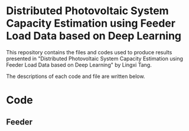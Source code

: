 # Distributed Photovoltaic System Capacity Estimation using Feeder Load Data based on Deep Learning

This repository contains the files and codes used to produce results presented in "Distributed Photovoltaic System Capacity Estimation using Feeder Load Data based on Deep Learning" by Lingxi Tang.

The descriptions of each code and file are written below. 


# Code

## Feeder 

